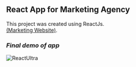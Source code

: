 ## React App for Marketing Agency

This project was created using ReactJs. <br/> [(Marketing Website)](https://adityashah1999.github.io/ReactJs-web/).

### *Final demo of app*

![ReactUltra](https://user-images.githubusercontent.com/47735236/129834255-1832ef73-edef-4330-83d6-2413b08eff6e.gif)



